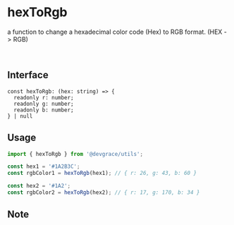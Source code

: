 # hexToRgb

a function to change a hexadecimal color code (Hex) to RGB format. (HEX -> RGB)

<br />

## Interface
```tsx
const hexToRgb: (hex: string) => {
  readonly r: number;
  readonly g: number;
  readonly b: number;
} | null
```

## Usage
```ts
import { hexToRgb } from '@devgrace/utils';

const hex1 = '#1A2B3C';
const rgbColor1 = hexToRgb(hex1); // { r: 26, g: 43, b: 60 }

const hex2 = '#1A2';
const rgbColor2 = hexToRgb(hex2); // { r: 17, g: 170, b: 34 }
```

## Note
